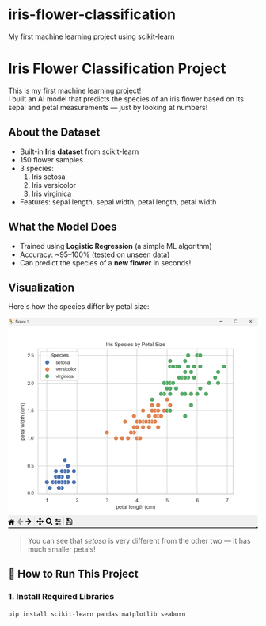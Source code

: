 # iris-flower-classification
My first machine learning project using scikit-learn


# Iris Flower Classification Project 

This is my first machine learning project!  
I built an AI model that predicts the species of an iris flower based on its sepal and petal measurements — just by looking at numbers!

## About the Dataset
- Built-in **Iris dataset** from scikit-learn
- 150 flower samples
- 3 species:
  1. Iris setosa
  2. Iris versicolor
  3. Iris virginica
- Features: sepal length, sepal width, petal length, petal width

##  What the Model Does
- Trained using **Logistic Regression** (a simple ML algorithm)
- Accuracy: ~95–100% (tested on unseen data)
- Can predict the species of a **new flower** in seconds!

##  Visualization
Here's how the species differ by petal size:

![Iris Plot](plot.png.png)

> You can see that *setosa* is very different from the other two — it has much smaller petals!

## 🏁 How to Run This Project

### 1. Install Required Libraries
```bash
pip install scikit-learn pandas matplotlib seaborn
